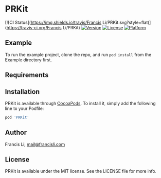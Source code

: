 # PRKit

[![CI Status](https://img.shields.io/travis/Francis Li/PRKit.svg?style=flat)](https://travis-ci.org/Francis Li/PRKit)
[![Version](https://img.shields.io/cocoapods/v/PRKit.svg?style=flat)](https://cocoapods.org/pods/PRKit)
[![License](https://img.shields.io/cocoapods/l/PRKit.svg?style=flat)](https://cocoapods.org/pods/PRKit)
[![Platform](https://img.shields.io/cocoapods/p/PRKit.svg?style=flat)](https://cocoapods.org/pods/PRKit)

## Example

To run the example project, clone the repo, and run `pod install` from the Example directory first.

## Requirements

## Installation

PRKit is available through [CocoaPods](https://cocoapods.org). To install
it, simply add the following line to your Podfile:

```ruby
pod 'PRKit'
```

## Author

Francis Li, mail@francisli.com

## License

PRKit is available under the MIT license. See the LICENSE file for more info.
